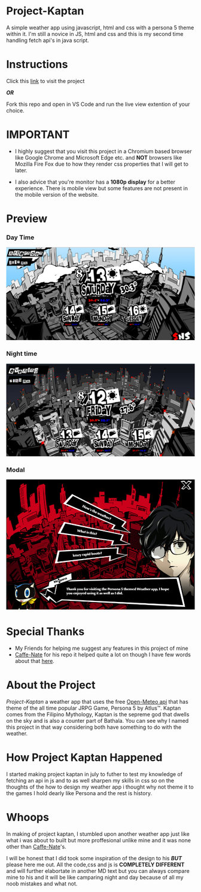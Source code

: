 # Project-Kaptan
A simple weather app using javascript, html and css with a persona 5 theme within it. I'm still a novice in JS, html and css and this is my second time handling fetch api's in java script.

# Instructions
 Click this [link](https://luekely.github.io/Project-Kaptan/index.html) to visit the project
 
 ***OR***
 
 Fork this repo and open in VS Code and run the live view extention of your choice.
 
 # IMPORTANT
 
 * I highly suggest that you visit this project in a Chromium based browser like Google Chrome and Microsoft Edge etc. and **NOT** browsers like Mozilla Fire Fox due to how they render css properties that I will get to later. 
 
 * I also advice that you're monitor has a **1080p display** for a better experience. There is mobile view but some features are not present in the mobile version of the website.
 
 # Preview
### Day Time
![Day preview](https://github.com/LueKely/Project-Kaptan/blob/Final/screenshots/Day.png)
### Night time
 ![Evening preview](https://github.com/LueKely/Project-Kaptan/blob/Final/screenshots/Evening.png)
### Modal
 ![Modal](https://github.com/LueKely/Project-Kaptan/blob/Final/screenshots/Modal.png)

# Special Thanks
* My Friends for helping me suggest any features in this project of mine
* [Caffe-Nate](https://github.com/caffi-nate/Persona5-Weather-Forecast) for his repo it helped quite a lot on though I have few words about that [here](#whoops).


# About the Project
 *Project-Kaptan* a weather app that uses the free [Open-Meteo api](https://open-meteo.com/en) that has theme of the all time popular JRPG Game, Persona 5 by Atlus&#8482;. Kaptan comes from the Filipino Mythology, Kaptan is the sepreme god that dwells on the sky and is also a counter part of Bathala. You can see why I named this project in that way considering both have something to do with the weather. 
 
# How Project Kaptan Happened
I started making project kaptan in july to futher to test my knowledge of fetching an api in js and to as well sharpen my skills in css so on the thoughts of the how to design my weather app i thought why not theme it to the games I hold dearly like Persona and the rest is history. 
 

# Whoops
In making of project kaptan, I stumbled upon another weather app just like what i was about to built but more proffesional unlike mine and it was none other than [Caffe-Nate](https://github.com/caffi-nate/Persona5-Weather-Forecast)'s. 

I will be honest that I did took some inspiration of the design to his ***BUT*** please here me out. All the code,css and js is **COMPLETELY DIFFERENT** and will further elabortate in another MD text but you can always compare mine to his and it will be like camparing night and day because of all my noob mistakes and what not.
 
    
 
 
 

